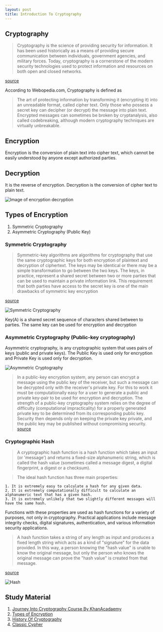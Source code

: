 ```yaml
---
layout: post
title: Introduction To Cryptography
---
```


## Cryptography
>Cryptography is the science of providing security for information. It has been used historically as a means of providing secure communication between individuals, government agencies, and military forces. Today, cryptography is a cornerstone of the modern security technologies used to protect information and resources on both open and closed networks. 

[source](https://technet.microsoft.com/en-us/library/cc962030.aspx)

According to Webopedia.com, Cryptography is defined as 

>The art of protecting information by transforming it (encrypting it) into an unreadable format, called cipher text. Only those who possess a secret key can decipher (or decrypt) the message into plain text. Encrypted messages can sometimes be broken by cryptanalysis, also called codebreaking, although modern cryptography techniques are virtually unbreakable.


## Encryption

Encryption is the conversion of plain text into cipher text, which cannot be easily understood by anyone except authorized parties.

## Decryption

It is the reverse of encryption. Decryption is the conversion of cipher text to plain text.

![Image of encryption decryption](https://bahihussein.github.com/images/enc-dec.png)

## Types of Encryption

1. Symmetric Cryptography
2. Asymmetric Cryptography (Public Key)

### Symmetric Cryptography 

>Symmetric-key algorithms are algorithms for cryptography that use the same cryptographic keys for both encryption of plaintext and decryption of ciphertext. The keys may be identical or there may be a simple transformation to go between the two keys. The keys, in practice, represent a shared secret between two or more parties that can be used to maintain a private information link. This requirement that both parties have access to the secret key is one of the main drawbacks of symmetric key encryption

[source](https://en.wikipedia.org/wiki/Symmetric-key_algorithm)

![Symmetric Cryptography](https://bahihussein.github.com/images/symmetric.png)

Key(A) is a shared secret sequence of characters shared between to parties. The same key can be used for encryption and decryption 

### Asymmetric Cryptography (Public-key cryptography)

Asymmetric cryptography, is any cryptographic system that uses pairs of keys (public and private keys). The Public Key is used only for encryption and Private Key is used only for decryption.

![Asymmetric Cryptography](https://bahihussein.github.com/images/asymmetric.png)

>In a public-key encryption system, any person can encrypt a message using the public key of the receiver, but such a message can be decrypted only with the receiver's private key. For this to work it must be computationally easy for a user to generate a public and private key-pair to be used for encryption and decryption. The strength of a public-key cryptography system relies on the degree of difficulty (computational impracticality) for a properly generated private key to be determined from its corresponding public key. Security then depends only on keeping the private key private, and the public key may be published without compromising security.
[source](https://en.wikipedia.org/wiki/Public-key_cryptography)


### Cryptographic Hash

>A cryptographic hash function is a hash function which takes an input (or 'message') and returns a fixed-size alphanumeric string, which is called the hash value (sometimes called a message digest, a digital fingerprint, a digest or a checksum).

>The ideal hash function has three main properties:

    1. It is extremely easy to calculate a hash for any given data.
    2. It is extremely computationally difficult to calculate an alphanumeric text that has a given hash.
    3. It is extremely unlikely that two slightly different messages will have the same hash.
Functions with these properties are used as hash functions for a variety of purposes, not only in cryptography. Practical applications include message integrity checks, digital signatures, authentication, and various information security applications.

>A hash function takes a string of any length as input and produces a fixed length string which acts as a kind of "signature" for the data provided. In this way, a person knowing the "hash value" is unable to know the original message, but only the person who knows the original message can prove the "hash value" is created from that message.

[source](https://simple.wikipedia.org/wiki/Cryptographic_hash_function)

![Hash](https://bahihussein.github.com/images/hash.png)

## Study Material 

1. [Journey Into Cryptography Course By KhanAcadaemy](https://www.khanacademy.org/computing/computer-science/cryptography)
2. [Types of Encryption](http://books.gigatux.nl/mirror/securitytools/ddu/ch09lev1sec1.html)
3. [History Of Cryptography](http://www.tutorialspoint.com/cryptography/origin_of_cryptography.htm)
4. [Classic Cypher](https://en.wikipedia.org/wiki/Classical_cipher)